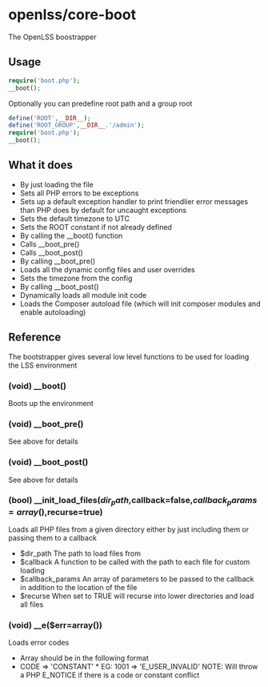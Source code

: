 openlss/core-boot
=========

The OpenLSS boostrapper

Usage
----

```php
require('boot.php');
__boot();
```

Optionally you can predefine root path and a group root
```php
define('ROOT',__DIR__);
define('ROOT_GROUP',__DIR__.'/admin');
require('boot.php');
__boot();
```

What it does
----
  * By just loading the file
   * Sets all PHP errors to be exceptions
   * Sets up a default exception handler to print friendlier error messages than PHP does by default for uncaught exceptions
   * Sets the default timezone to UTC
   * Sets the ROOT constant if not already defined
  * By calling the __boot() function
   * Calls __boot_pre()
   * Calls __boot_post()
  * By calling __boot_pre()
   * Loads all the dynamic config files and user overrides
   * Sets the timezone from the config
  * By calling __boot_post()
   * Dynamically loads all module init code
   * Loads the Composer autoload file (which will init composer modules and enable autoloading)

Reference
---
The bootstrapper gives several low level functions to be used for loading the LSS environment

### (void) __boot()
Boots up the environment

### (void) __boot_pre()
See above for details

### (void) __boot_post()
See above for details

### (bool) __init_load_files($dir_path,$callback=false,$callback_params=array(),$recurse=true)
Loads all PHP files from a given directory either by just including them or passing them to a callback
  * $dir_path			The path to load files from
  * $callback			A function to be called with the path to each file for custom loading
  * $callback_params	An array of parameters to be passed to the callback in addition to the location of the file
  * $recurse			When set to TRUE will recurse into lower directories and load all files

### (void) __e($err=array())
Loads error codes
  * Array should be in the following format
   * CODE => 'CONSTANT'
    * EG: 1001 => 'E_USER_INVALID'
NOTE: Will throw a PHP E_NOTICE if there is a code or constant conflict
